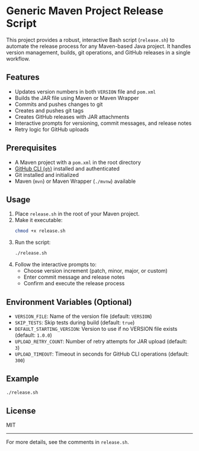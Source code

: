 # Generic Maven Project Release Script

This project provides a robust, interactive Bash script (`release.sh`) to automate the release process for any Maven-based Java project. It handles version management, builds, git operations, and GitHub releases in a single workflow.

## Features
- Updates version numbers in both `VERSION` file and `pom.xml`
- Builds the JAR file using Maven or Maven Wrapper
- Commits and pushes changes to git
- Creates and pushes git tags
- Creates GitHub releases with JAR attachments
- Interactive prompts for versioning, commit messages, and release notes
- Retry logic for GitHub uploads

## Prerequisites
- A Maven project with a `pom.xml` in the root directory
- [GitHub CLI (`gh`)](https://cli.github.com/) installed and authenticated
- Git installed and initialized
- Maven (`mvn`) or Maven Wrapper (`./mvnw`) available

## Usage
1. Place `release.sh` in the root of your Maven project.
2. Make it executable:
   ```sh
   chmod +x release.sh
   ```
3. Run the script:
   ```sh
   ./release.sh
   ```
4. Follow the interactive prompts to:
   - Choose version increment (patch, minor, major, or custom)
   - Enter commit message and release notes
   - Confirm and execute the release process

## Environment Variables (Optional)
- `VERSION_FILE`: Name of the version file (default: `VERSION`)
- `SKIP_TESTS`: Skip tests during build (default: `true`)
- `DEFAULT_STARTING_VERSION`: Version to use if no VERSION file exists (default: `1.0.0`)
- `UPLOAD_RETRY_COUNT`: Number of retry attempts for JAR upload (default: `3`)
- `UPLOAD_TIMEOUT`: Timeout in seconds for GitHub CLI operations (default: `300`)

## Example
```sh
./release.sh
```

## License
MIT

---

For more details, see the comments in `release.sh`. 